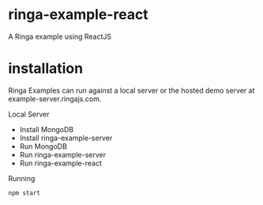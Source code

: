 # ringa-example-react

A Ringa example using ReactJS

# installation

Ringa Examples can run against a local server or the hosted demo server at example-server.ringajs.com.

Local Server

* Install MongoDB
* Install ringa-example-server
* Run MongoDB
* Run ringa-example-server
* Run ringa-example-react

Running

`npm start`
